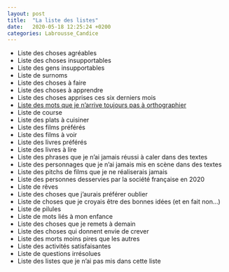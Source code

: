 ```yaml
---
layout: post
title:  "La liste des listes"
date:   2020-05-18 12:25:24 +0200
categories: Labrousse_Candice
---
```


- Liste des choses agréables
- Liste des choses insupportables
- Liste des gens insupportables
- Liste de surnoms
- Liste des choses à faire
- Liste des choses à apprendre
- Liste des choses apprises ces six derniers mois
- [Liste des mots que je n’arrive toujours pas à orthographier](https://internetexploreur.com/la-liste-de-mots-orthographies/)
- Liste de course
- Liste des plats à cuisiner
- Liste des films préférés
- Liste des films à voir
- Liste des livres préférés
- Liste des livres à lire
- Liste des phrases que je n’ai jamais réussi à caler dans des textes
- Liste des personnages que je n’ai jamais mis en scène dans des textes
- Liste des pitchs de films que je ne réaliserais jamais
- Liste des personnes desservies par la société française en 2020
- Liste de rêves
- Liste des choses que j’aurais préférer oublier
- Liste de choses que je croyais être des bonnes idées (et en fait non…)
- Liste de pilules
- Liste de mots liés à mon enfance
- Liste des choses que je remets à demain
- Liste des choses qui donnent envie de crever
- Liste des morts moins pires que les autres
- Liste des activités satisfaisantes
- Liste de questions irrésolues
- Liste des listes que je n’ai pas mis dans cette liste
